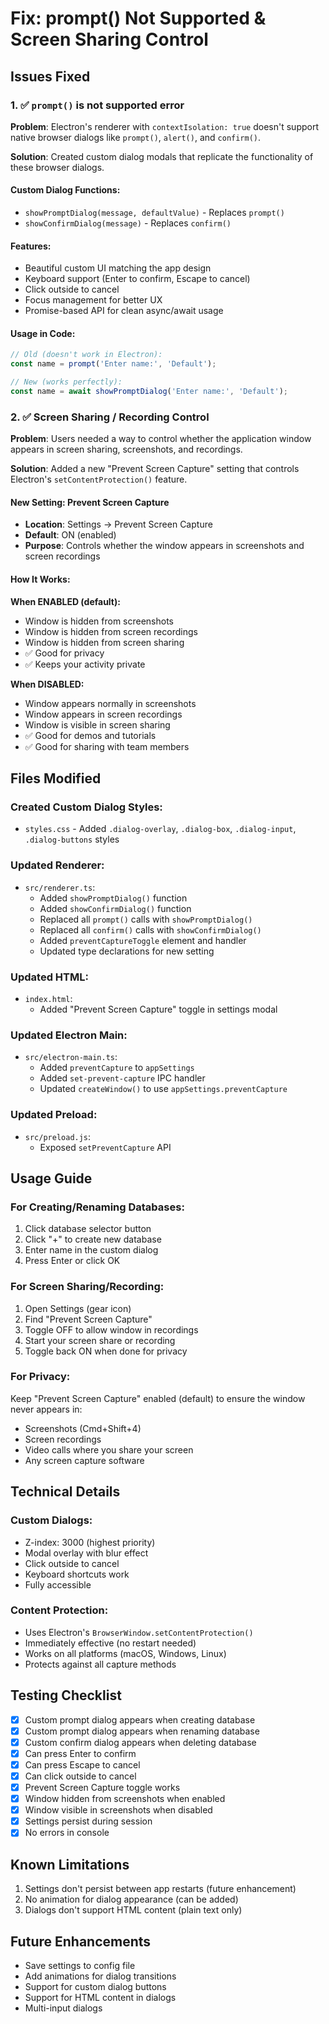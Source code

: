 # Fix: prompt() Not Supported & Screen Sharing Control

## Issues Fixed

### 1. ✅ `prompt()` is not supported error
**Problem**: Electron's renderer with `contextIsolation: true` doesn't support native browser dialogs like `prompt()`, `alert()`, and `confirm()`.

**Solution**: Created custom dialog modals that replicate the functionality of these browser dialogs.

#### Custom Dialog Functions:
- `showPromptDialog(message, defaultValue)` - Replaces `prompt()`
- `showConfirmDialog(message)` - Replaces `confirm()`

#### Features:
- Beautiful custom UI matching the app design
- Keyboard support (Enter to confirm, Escape to cancel)
- Click outside to cancel
- Focus management for better UX
- Promise-based API for clean async/await usage

#### Usage in Code:
```typescript
// Old (doesn't work in Electron):
const name = prompt('Enter name:', 'Default');

// New (works perfectly):
const name = await showPromptDialog('Enter name:', 'Default');
```

### 2. ✅ Screen Sharing / Recording Control
**Problem**: Users needed a way to control whether the application window appears in screen sharing, screenshots, and recordings.

**Solution**: Added a new "Prevent Screen Capture" setting that controls Electron's `setContentProtection()` feature.

#### New Setting: Prevent Screen Capture
- **Location**: Settings → Prevent Screen Capture
- **Default**: ON (enabled)
- **Purpose**: Controls whether the window appears in screenshots and screen recordings

#### How It Works:

**When ENABLED (default):**
- Window is hidden from screenshots
- Window is hidden from screen recordings
- Window is hidden from screen sharing
- ✅ Good for privacy
- ✅ Keeps your activity private

**When DISABLED:**
- Window appears normally in screenshots
- Window appears in screen recordings
- Window is visible in screen sharing
- ✅ Good for demos and tutorials
- ✅ Good for sharing with team members

## Files Modified

### Created Custom Dialog Styles:
- `styles.css` - Added `.dialog-overlay`, `.dialog-box`, `.dialog-input`, `.dialog-buttons` styles

### Updated Renderer:
- `src/renderer.ts`:
  - Added `showPromptDialog()` function
  - Added `showConfirmDialog()` function
  - Replaced all `prompt()` calls with `showPromptDialog()`
  - Replaced all `confirm()` calls with `showConfirmDialog()`
  - Added `preventCaptureToggle` element and handler
  - Updated type declarations for new setting

### Updated HTML:
- `index.html`:
  - Added "Prevent Screen Capture" toggle in settings modal

### Updated Electron Main:
- `src/electron-main.ts`:
  - Added `preventCapture` to `appSettings`
  - Added `set-prevent-capture` IPC handler
  - Updated `createWindow()` to use `appSettings.preventCapture`

### Updated Preload:
- `src/preload.js`:
  - Exposed `setPreventCapture` API

## Usage Guide

### For Creating/Renaming Databases:
1. Click database selector button
2. Click "+" to create new database
3. Enter name in the custom dialog
4. Press Enter or click OK

### For Screen Sharing/Recording:
1. Open Settings (gear icon)
2. Find "Prevent Screen Capture"
3. Toggle OFF to allow window in recordings
4. Start your screen share or recording
5. Toggle back ON when done for privacy

### For Privacy:
Keep "Prevent Screen Capture" enabled (default) to ensure the window never appears in:
- Screenshots (Cmd+Shift+4)
- Screen recordings
- Video calls where you share your screen
- Any screen capture software

## Technical Details

### Custom Dialogs:
- Z-index: 3000 (highest priority)
- Modal overlay with blur effect
- Click outside to cancel
- Keyboard shortcuts work
- Fully accessible

### Content Protection:
- Uses Electron's `BrowserWindow.setContentProtection()`
- Immediately effective (no restart needed)
- Works on all platforms (macOS, Windows, Linux)
- Protects against all capture methods

## Testing Checklist

- [x] Custom prompt dialog appears when creating database
- [x] Custom prompt dialog appears when renaming database
- [x] Custom confirm dialog appears when deleting database
- [x] Can press Enter to confirm
- [x] Can press Escape to cancel
- [x] Can click outside to cancel
- [x] Prevent Screen Capture toggle works
- [x] Window hidden from screenshots when enabled
- [x] Window visible in screenshots when disabled
- [x] Settings persist during session
- [x] No errors in console

## Known Limitations

1. Settings don't persist between app restarts (future enhancement)
2. No animation for dialog appearance (can be added)
3. Dialogs don't support HTML content (plain text only)

## Future Enhancements

- Save settings to config file
- Add animations for dialog transitions
- Support for custom dialog buttons
- Support for HTML content in dialogs
- Multi-input dialogs

